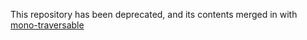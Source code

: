 This repository has been deprecated, and its contents merged in with
[mono-traversable](https://github.com/snoyberg/mono-traversable)
